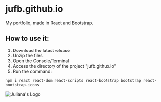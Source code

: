 # jufb.github.io
My portfolio, made in React and Bootstrap.

## How to use it:
1. Download the latest release
2. Unzip the files
3. Open the Console/Terminal
4. Access the directory of the project "jufb.github.io"
5. Run the command:
```
npm i react react-dom react-scripts react-bootstrap bootstrap react-bootstrap-icons
```
![Juliana's Logo](https://static.wixstatic.com/media/249783_dfd9973ca12240c198e4b8cdc86b4c31~mv2.png)
